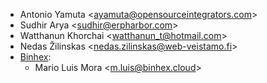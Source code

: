 - Antonio Yamuta \<<ayamuta@opensourceintegrators.com>\>
- Sudhir Arya \<<sudhir@erpharbor.com>\>
- Watthanun Khorchai \<<watthanun_t@hotmail.com>\>
- Nedas Žilinskas \<<nedas.zilinskas@web-veistamo.fi>\>
- [Binhex](https://binhex.cloud/):
  - Mario Luis Mora \<<m.luis@binhex.cloud>\>
